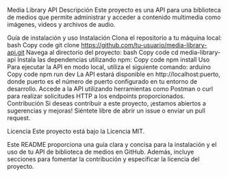 Media Library API
Descripción
Este proyecto es una API para una biblioteca de medios que permite administrar y acceder a contenido multimedia como imágenes, videos y archivos de audio.

Guía de instalación y uso
Instalación
Clona el repositorio a tu máquina local:
bash
Copy code
git clone https://github.com/tu-usuario/media-library-api.git
Navega al directorio del proyecto:
bash
Copy code
cd media-library-api
Instala las dependencias utilizando npm:
Copy code
npm install
Uso
Para ejecutar la API en modo local, utiliza el siguiente comando:
arduino
Copy code
npm run dev
La API estará disponible en http://localhost:puerto, donde puerto es el número de puerto configurado en tu entorno de desarrollo.
Accede a la API utilizando herramientas como Postman o curl para realizar solicitudes HTTP a los endpoints proporcionados.
Contribución
Si deseas contribuir a este proyecto, ¡estamos abiertos a sugerencias y mejoras! Siéntete libre de abrir un issue o enviar un pull request.

Licencia
Este proyecto está bajo la Licencia MIT.

Este README proporciona una guía clara y concisa para la instalación y el uso de tu API de biblioteca de medios en GitHub. Además, incluye secciones para fomentar la contribución y especificar la licencia del proyecto.

